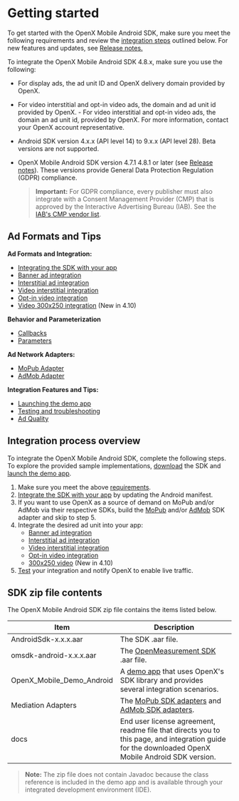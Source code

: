 Getting started
===============

To get started with the OpenX Mobile Android SDK, make sure you meet the following requirements and review the [integration steps](#integration-process-overview) outlined below. For new features and updates, see [Release notes.](rn-android-sdk-main.md)

To integrate the OpenX Mobile Android SDK 4.8.x, make sure you use the following:

- For display ads, the ad unit ID and OpenX delivery domain provided by OpenX.

- For video interstitial and opt-in video ads, the domain and ad unit id provided by OpenX. - For video interstitial and opt-in video ads, the domain an ad unit id, provided by OpenX. For more information, contact your OpenX account representative.

- Android SDK version 4.x.x (API level 14) to 9.x.x (API level 28). Beta versions are not supported.

- OpenX Mobile Android SDK version 4.7.1 4.8.1 or later (see [Release notes](rn-android-sdk-main.md)). These versions provide General Data Protection Regulation (GDPR) compliance.

  > **Important:** For GDPR compliance, every publisher must also integrate with a Consent Management Provider (CMP) that is approved by the Interactive Advertising Bureau (IAB). See the [IAB's CMP vendor list](http://advertisingconsent.eu/).

Ad Formats and Tips
-------------------------

**Ad Formats and  Integration:**

- [Integrating the SDK with your app](android-sdk-integration.md)
- [Banner ad integration](android-sdk-banner-integration.md)
- [Interstitial ad integration](android-sdk-interstitial-integration.md)
- [Video interstitial integration](android-sdk-video-interstitial-integration.md)
- [Opt-in video integration](android-sdk-video-optin-integration.md)
- [Video 300x250 integration](android-sdk-video-ad-view-integration.md) (New in 4.10)

**Behavior and Parameterization**

- [Callbacks](android-sdk-controller-callbacks.md)
- [Parameters](android-sdk-request-params.md)

**Ad Network Adapters:**

- [MoPub Adapter](android-sdk-mopub-adapter.md)
- [AdMob Adapter](android-sdk-admob-adapter.md)

**Integration Features and Tips:**

- [Launching the demo app](android-sdk-demo-app-launch.md)
- [Testing and troubleshooting](android-sdk-self-test.md)
- [Ad Quality](android-sdk-ad-quality.md)



Integration process overview
-----------------------------------------

To integrate the OpenX Mobile Android SDK, complete the following steps. To explore the provided sample implementations, [download](https://sdk.prod.gcp.openx.org/android/4.12.0/OpenX_Mobile_SDK_Android_4.12.0.zip) the SDK and [launch the demo app](android-sdk-demo-app-launch.md).

1.  Make sure you meet the above [requirements](#requirements).
1.  [Integrate the SDK with your app](android-sdk-integration.md) by updating the Android manifest.
1.  If you want to use OpenX as a source of demand on MoPub and/or AdMob via their respective SDKs, build the [MoPub](android-sdk-mopub-adapter.md) and/or [AdMob](android-sdk-admob-adapter.md) SDK adapter and skip to step 5.
1.  Integrate the desired ad unit into your app:
    -   [Banner ad integration](android-sdk-banner-integration.md)
    -   [Interstitial ad integration](android-sdk-interstitial-integration.md)
    -   [Video interstitial integration](android-sdk-video-interstitial-integration.md)
    -   [Opt-in video integration](android-sdk-video-optin-integration.md)
    -   [300x250 video](android-sdk-info/android-sdk-video-ad-view-integration.md) (New in 4.10)
7.  [Test](android-sdk-self-test.md) your integration and notify OpenX to enable live traffic.


SDK zip file contents
-----------------------------

The OpenX Mobile Android SDK zip file contains the items listed below.

| **Item**                  | **Description**                                              |
| ------------------------- | ------------------------------------------------------------ |
| AndroidSdk-x.x.x.aar      | The SDK .aar file.                                           |
| omsdk-android-x.x.x.aar   | The [OpenMeasurement SDK](https://iabtechlab.com/standards/open-measurement-sdk/) .aar file.                           |
| OpenX_Mobile_Demo_Android | A [demo app](android-sdk-demo-app-launch.md) that uses OpenX's SDK library and provides several integration scenarios. |
| Mediation Adapters        | The [MoPub SDK adapters](android-sdk-mopub-adapter.md) and [AdMob SDK adapters](android-sdk-admob-adapter.md). |
| docs                      | End user license agreement, readme file that directs you to this page, and integration guide for the downloaded OpenX Mobile Android SDK version. |

> **Note:** The zip file does not contain Javadoc because the class reference is included in the demo app and is available through your integrated development environment (IDE).
